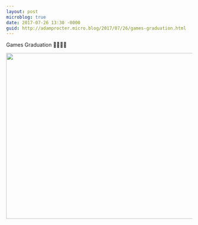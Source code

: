 ```yaml
---
layout: post
microblog: true
date: 2017-07-26 13:30 -0000
guid: http://adamprocter.micro.blog/2017/07/26/games-graduation.html
---
```

Games Graduation 👨‍🎓👩‍🎓

<img src="http://discursive.adamprocter.co.uk/uploads/2017/b817bc8543.jpg" width="600" height="449" />
